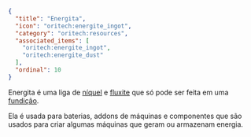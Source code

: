 ```json
{
  "title": "Energita",
  "icon": "oritech:energite_ingot",
  "category": "oritech:resources",
  "associated_items": [
    "oritech:energite_ingot",
    "oritech:energite_dust"
  ],
  "ordinal": 10
}
```

Energita é uma liga de [níquel](^oritech:resources/nickel) e [fluxite](^oritech:resources/fluxite) que só pode ser feita em uma [fundição](^oritech:processing/foundry).

Ela é usada para baterias, addons de máquinas e componentes que são usados para criar algumas máquinas que geram ou armazenam energia.
